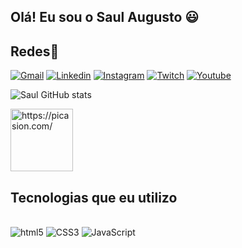
## Olá! Eu sou o Saul Augusto 😃

## Redes📲

[![Gmail](https://img.shields.io/badge/Gmail-D14836?style=for-the-badge&logo=gmail&logoColor=white)](mailto:saulkutchma13@gmail.com)
[![Linkedin](https://img.shields.io/badge/LinkedIn-0077B5?style=for-the-badge&logo=linkedin&logoColor=white)](https://www.linkedin.com/in/saul-kutchma-b602a5250/)
[![Instagram](https://img.shields.io/badge/Instagram-E4405F?style=for-the-badge&logo=instagram&logoColor=white)](https://www.instagram.com/_.saaull/?hl=pt-br)
[![Twitch](https://img.shields.io/badge/Twitch-9146FF?style=for-the-badge&logo=twitch&logoColor=white)](https://www.twitch.tv/saulzeraa)
[![Youtube](https://img.shields.io/badge/YouTube-FF0000?style=for-the-badge&logo=youtube&logoColor=white)](https://www.youtube.com/channel/UCe5tPXR2VeAS5YP51MppiXA)

![Saul GitHub stats](https://github-readme-stats.vercel.app/api?username=SauulDeveloper&show_icons=true&theme=onedark)

<img src="https://i.picasion.com/pic92/5e1ad86aa80bdcac1c24c9979543eeb8.gif" width="100" height="100" border="0" alt="https://picasion.com/" /></a>

## Tecnologias que eu utilizo

<div style= "display: inline_block"><br/>
  <img algin= "center" alt= "html5" src="https://img.shields.io/badge/HTML5-E34F26?style=for-the-badge&logo=html5&logoColor=white" />
    <img algin= "center" alt= "CSS3" src="https://img.shields.io/badge/CSS3-1572B6?style=for-the-badge&logo=css3&logoColor=white" />
      <img algin= "center" alt= "JavaScript" src="https://img.shields.io/badge/JavaScript-F7DF1E?style=for-the-badge&logo=javascript&logoColor=black" />

</div><br/>

